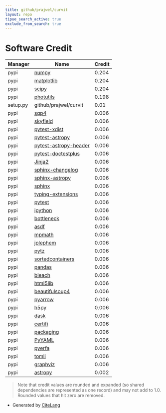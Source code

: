 ```yaml
---
title: github/prajwel/curvit
layout: repo
tipue_search_active: true
exclude_from_search: true
---
```

# Software Credit

|Manager|Name|Credit|
|-------|----|------|
|pypi|[numpy](https://www.numpy.org)|0.204|
|pypi|[matplotlib](https://matplotlib.org)|0.204|
|pypi|[scipy](https://www.scipy.org)|0.204|
|pypi|[photutils](https://github.com/astropy/photutils)|0.198|
|setup.py|github/prajwel/curvit|0.01|
|pypi|[sgp4](https://github.com/brandon-rhodes/python-sgp4)|0.006|
|pypi|[skyfield](http://github.com/brandon-rhodes/python-skyfield/)|0.006|
|pypi|[pytest-xdist](https://github.com/pytest-dev/pytest-xdist)|0.006|
|pypi|[pytest-astropy](https://pypi.org/project/pytest-astropy)|0.006|
|pypi|[pytest-astropy-header](https://pypi.org/project/pytest-astropy-header)|0.006|
|pypi|[pytest-doctestplus](https://pypi.org/project/pytest-doctestplus)|0.006|
|pypi|[Jinja2](https://pypi.org/project/Jinja2)|0.006|
|pypi|[sphinx-changelog](https://pypi.org/project/sphinx-changelog)|0.006|
|pypi|[sphinx-astropy](https://pypi.org/project/sphinx-astropy)|0.006|
|pypi|[sphinx](https://pypi.org/project/sphinx)|0.006|
|pypi|[typing-extensions](https://pypi.org/project/typing-extensions)|0.006|
|pypi|[pytest](https://pypi.org/project/pytest)|0.006|
|pypi|[ipython](https://pypi.org/project/ipython)|0.006|
|pypi|[bottleneck](https://pypi.org/project/bottleneck)|0.006|
|pypi|[asdf](https://pypi.org/project/asdf)|0.006|
|pypi|[mpmath](https://pypi.org/project/mpmath)|0.006|
|pypi|[jplephem](https://pypi.org/project/jplephem)|0.006|
|pypi|[pytz](https://pypi.org/project/pytz)|0.006|
|pypi|[sortedcontainers](https://pypi.org/project/sortedcontainers)|0.006|
|pypi|[pandas](https://pypi.org/project/pandas)|0.006|
|pypi|[bleach](https://pypi.org/project/bleach)|0.006|
|pypi|[html5lib](https://pypi.org/project/html5lib)|0.006|
|pypi|[beautifulsoup4](https://pypi.org/project/beautifulsoup4)|0.006|
|pypi|[pyarrow](https://pypi.org/project/pyarrow)|0.006|
|pypi|[h5py](https://pypi.org/project/h5py)|0.006|
|pypi|[dask](https://pypi.org/project/dask)|0.006|
|pypi|[certifi](https://pypi.org/project/certifi)|0.006|
|pypi|[packaging](https://pypi.org/project/packaging)|0.006|
|pypi|[PyYAML](https://pypi.org/project/PyYAML)|0.006|
|pypi|[pyerfa](https://pypi.org/project/pyerfa)|0.006|
|pypi|[tomli](https://pypi.org/project/tomli)|0.006|
|pypi|[graphviz](https://pypi.org/project/graphviz)|0.006|
|pypi|[astropy](http://astropy.org)|0.002|


> Note that credit values are rounded and expanded (so shared dependencies are represented as one record) and may not add to 1.0. Rounded values that hit zero are removed.


- Generated by [CiteLang](https://github.com/vsoch/citelang)
